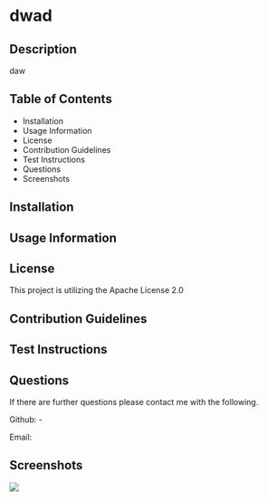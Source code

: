 
# dwad

## Description

daw

## Table of Contents
- Installation
- Usage Information
- License
- Contribution Guidelines
- Test Instructions
- Questions
- Screenshots

## Installation



## Usage Information



## License

This project is utilizing the Apache License 2.0

## Contribution Guidelines



## Test Instructions



## Questions
If there are further questions please contact me with the following.

Github:  - 

Email: 

## Screenshots

<img src = "undefined">

